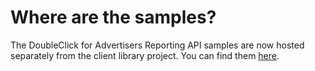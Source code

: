 # Where are the samples?

The DoubleClick for Advertisers Reporting API samples are now hosted separately
from the client library project. You can find them
[here](https://github.com/googleads/googleads-dfa-reporting-samples).

